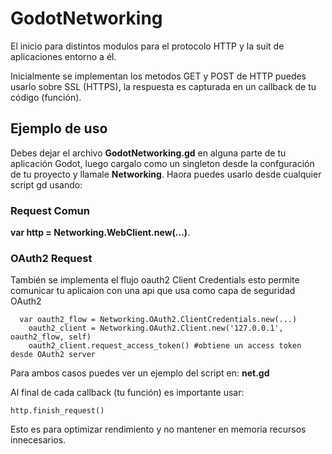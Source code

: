 # GodotNetworking
El inicio para distintos modulos para el protocolo HTTP y la suit de aplicaciones entorno a él.

Inicialmente se implementan los metodos GET y POST de HTTP puedes usarlo sobre SSL (HTTPS), la respuesta es capturada en un
callback de tu código (función).

## Ejemplo de uso

Debes dejar el archivo **GodotNetworking.gd** en alguna parte de tu aplicación Godot,
luego cargalo como un singleton desde la confguración de tu proyecto y llamale **Networking**.
Haora puedes usarlo desde cualquier script gd usando:

### Request Comun

**var http = Networking.WebClient.new(...)**.


### OAuth2 Request

También se implementa el flujo oauth2 Client Credentials
esto permite comunicar tu aplicaion con una api que usa como capa de seguridad OAuth2

```
  var oauth2_flow = Networking.OAuth2.ClientCredentials.new(...)
	oauth2_client = Networking.OAuth2.Client.new('127.0.0.1', oauth2_flow, self)
	oauth2_client.request_access_token() #obtiene un access token desde OAuth2 server
```

Para ambos casos puedes ver un ejemplo del script en: **net.gd**

Al final de cada callback (tu función) es importante usar:
```
http.finish_request()
```
Esto es para optimizar rendimiento y no mantener en memoria recursos innecesarios.
